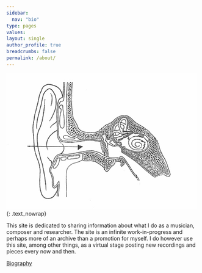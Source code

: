 ```yaml
---
sidebar:
  nav: "bio"
type: pages
values:
layout: single
author_profile: true
breadcrumbs: false
permalink: /about/
---
```

![the big ear]( /assets/images/orat.jpg ){: .text_nowrap}

This site is dedicated to sharing information about what I do as a musician, composer and researcher. The site is an infinite work-in-progress and perhaps more of an archive than a promotion for myself. I do however use this site, among other things, as a virtual stage posting new recordings and pieces every now and then.

<nav class='pagination'> 
<a href="/about/bio/" class="pagination--pager" title="Biography">Biography</a>
</nav>
